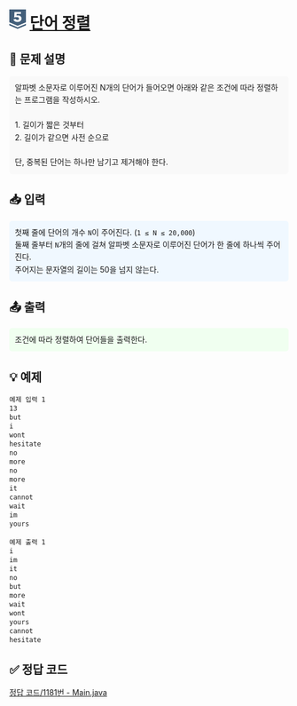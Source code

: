 <!-- ChatGPT를 사용하여 꾸몄습니다 -->
# <img src="https://github.com/GUBBIB/BaekJoonCode/blob/main/Tier_Img/Silver-5.svg" alt="티어그림" width="30px" height="35px"> [단어 정렬](https://www.acmicpc.net/problem/1181)

<h2>📝 문제 설명</h2>
<div style="background-color: #f9f9f9; padding: 10px; border-radius: 5px; line-height: 1.6;">
    알파벳 소문자로 이루어진 N개의 단어가 들어오면 아래와 같은 조건에 따라 정렬하는 프로그램을 작성하시오.<br><br>
    1. 길이가 짧은 것부터<br>
    2. 길이가 같으면 사전 순으로<br><br>
    단, 중복된 단어는 하나만 남기고 제거해야 한다.
</div>

<h2>📥 입력</h2>
<div style="background-color: #f0f8ff; padding: 10px; border-radius: 5px; line-height: 1.6;">
    첫째 줄에 단어의 개수 <code>N</code>이 주어진다. (<code>1 ≤ N ≤ 20,000</code>)<br>
    둘째 줄부터 <code>N</code>개의 줄에 걸쳐 알파벳 소문자로 이루어진 단어가 한 줄에 하나씩 주어진다.<br>
    주어지는 문자열의 길이는 50을 넘지 않는다.
</div>

<h2>📤 출력</h2>
<div style="background-color: #f0fff0; padding: 10px; border-radius: 5px; line-height: 1.6;">
    조건에 따라 정렬하여 단어들을 출력한다.
</div>

<h2>💡 예제</h2>

```plaintext
예제 입력 1
13
but
i
wont
hesitate
no
more
no
more
it
cannot
wait
im
yours

예제 출력 1
i
im
it
no
but
more
wait
wont
yours
cannot
hesitate
```

## ✅ 정답 코드
[정답 코드/1181번 - Main.java]()